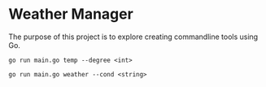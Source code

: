 # Weather Manager
The purpose of this project is to explore creating commandline tools using Go.

```
go run main.go temp --degree <int> 
```

```
go run main.go weather --cond <string>
```
